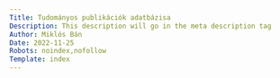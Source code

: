 ```yaml
---
Title: Tudományos publikációk adatbázisa
Description: This description will go in the meta description tag
Author: Miklós Bán
Date: 2022-11-25
Robots: noindex,nofollow
Template: index
---
```


